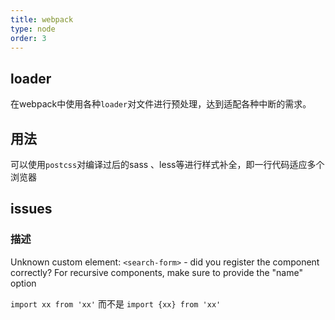 ```yaml
---
title: webpack
type: node
order: 3
---
```


## loader

在webpack中使用各种`loader`对文件进行预处理，达到适配各种中断的需求。

## 用法

可以使用`postcss`对编译过后的sass
、less等进行样式补全，即一行代码适应多个浏览器

## issues

### 描述

Unknown custom element: `<search-form>` - did you register the component correctly? For recursive components, make sure to provide the "name" option

`import xx from 'xx'` 而不是 `import {xx} from 'xx'`
